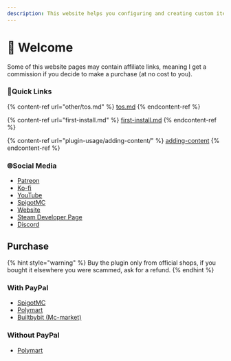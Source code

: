 ```yaml
---
description: This website helps you configuring and creating custom items for my plugin
---
```


# 👋 Welcome

Some of this website pages may contain affiliate links, meaning I get a commission if you decide to make a purchase (at no cost to you).

### 💠Quick Links

{% content-ref url="other/tos.md" %}
[tos.md](other/tos.md)
{% endcontent-ref %}

{% content-ref url="first-install.md" %}
[first-install.md](first-install.md)
{% endcontent-ref %}

{% content-ref url="plugin-usage/adding-content/" %}
[adding-content](plugin-usage/adding-content/)
{% endcontent-ref %}

### 🌐Social Media

* [Patreon](http://patreon.com/lonedev)
* [Ko-fi](http://a.devs.beer/kofi)
* [YouTube](http://youtube.com/lonedev)
* [SpigotMC](https://www.spigotmc.org/members/lonedev.88296/#resources)
* [Website](https://www.matteodev.it/)
* [Steam Developer Page](https://store.steampowered.com/developer/LoneDev/)
* [Discord](https://discord.gg/4dfnpUK)

## Purchase

{% hint style="warning" %}
Buy the plugin only from official shops, if you bought it elsewhere you were scammed, ask for a refund.
{% endhint %}

### With PayPal

* [SpigotMC](https://www.spigotmc.org/resources/%E2%9C%A8itemsadder%E2%AD%90emotes-mobs-items-armors-hud-gui-emojis-blocks-wings-hats-liquids.73355/)
* [Polymart](https://polymart.org/resource/itemsadder-custom-items-etc.1851)
* [Builtbybit (Mc-market)](https://builtbybit.com/resources/itemsadder-emotes-mobs-items-armors-hud-gui-emojis-blocks-wings-hats-liquids.10839/)

### Without PayPal

* [Polymart](https://polymart.org/resource/itemsadder-custom-items-etc.1851)
